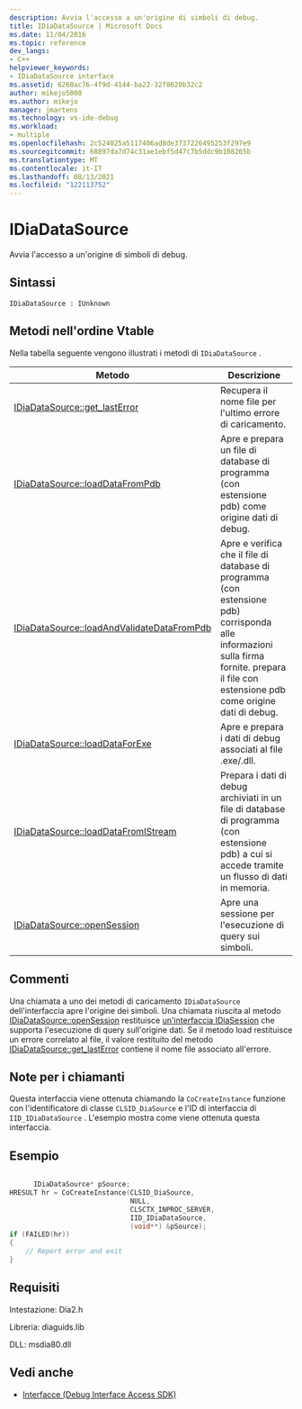 ```yaml
---
description: Avvia l'accesso a un'origine di simboli di debug.
title: IDiaDataSource | Microsoft Docs
ms.date: 11/04/2016
ms.topic: reference
dev_langs:
- C++
helpviewer_keywords:
- IDiaDataSource interface
ms.assetid: 6260ac76-4f9d-4144-ba22-32f8620b32c2
author: mikejo5000
ms.author: mikejo
manager: jmartens
ms.technology: vs-ide-debug
ms.workload:
- multiple
ms.openlocfilehash: 2c524025a5117406ad8de3737226495253f297e9
ms.sourcegitcommit: 68897da7d74c31ae1ebf5d47c7b5ddc9b108265b
ms.translationtype: MT
ms.contentlocale: it-IT
ms.lasthandoff: 08/13/2021
ms.locfileid: "122113752"
---
```

# <a name="idiadatasource"></a>IDiaDataSource
Avvia l'accesso a un'origine di simboli di debug.

## <a name="syntax"></a>Sintassi

```
IDiaDataSource : IUnknown
```

## <a name="methods-in-vtable-order"></a>Metodi nell'ordine Vtable
Nella tabella seguente vengono illustrati i metodi di `IDiaDataSource` .

|Metodo|Descrizione|
|------------|-----------------|
|[IDiaDataSource::get_lastError](../../debugger/debug-interface-access/idiadatasource-get-lasterror.md)|Recupera il nome file per l'ultimo errore di caricamento.|
|[IDiaDataSource::loadDataFromPdb](../../debugger/debug-interface-access/idiadatasource-loaddatafrompdb.md)|Apre e prepara un file di database di programma (con estensione pdb) come origine dati di debug.|
|[IDiaDataSource::loadAndValidateDataFromPdb](../../debugger/debug-interface-access/idiadatasource-loadandvalidatedatafrompdb.md)|Apre e verifica che il file di database di programma (con estensione pdb) corrisponda alle informazioni sulla firma fornite. prepara il file con estensione pdb come origine dati di debug.|
|[IDiaDataSource::loadDataForExe](../../debugger/debug-interface-access/idiadatasource-loaddataforexe.md)|Apre e prepara i dati di debug associati al file .exe/.dll.|
|[IDiaDataSource::loadDataFromIStream](../../debugger/debug-interface-access/idiadatasource-loaddatafromistream.md)|Prepara i dati di debug archiviati in un file di database di programma (con estensione pdb) a cui si accede tramite un flusso di dati in memoria.|
|[IDiaDataSource::openSession](../../debugger/debug-interface-access/idiadatasource-opensession.md)|Apre una sessione per l'esecuzione di query sui simboli.|

## <a name="remarks"></a>Commenti
Una chiamata a uno dei metodi di caricamento `IDiaDataSource` dell'interfaccia apre l'origine dei simboli. Una chiamata riuscita al metodo [IDiaDataSource::openSession](../../debugger/debug-interface-access/idiadatasource-opensession.md) restituisce [un'interfaccia IDiaSession](../../debugger/debug-interface-access/idiasession.md) che supporta l'esecuzione di query sull'origine dati. Se il metodo load restituisce un errore correlato al file, il valore restituito del metodo [IDiaDataSource::get_lastError](../../debugger/debug-interface-access/idiadatasource-get-lasterror.md) contiene il nome file associato all'errore.

## <a name="notes-for-callers"></a>Note per i chiamanti
Questa interfaccia viene ottenuta chiamando la `CoCreateInstance` funzione con l'identificatore di classe `CLSID_DiaSource` e l'ID di interfaccia di `IID_IDiaDataSource` . L'esempio mostra come viene ottenuta questa interfaccia.

## <a name="example"></a>Esempio

```C++

      IDiaDataSource* pSource;
HRESULT hr = CoCreateInstance(CLSID_DiaSource,
                              NULL,
                              CLSCTX_INPROC_SERVER,
                              IID_IDiaDataSource,
                              (void**) &pSource);
if (FAILED(hr))
{
    // Report error and exit
}
```

## <a name="requirements"></a>Requisiti
Intestazione: Dia2.h

Libreria: diaguids.lib

DLL: msdia80.dll

## <a name="see-also"></a>Vedi anche
- [Interfacce (Debug Interface Access SDK)](../../debugger/debug-interface-access/interfaces-debug-interface-access-sdk.md)
